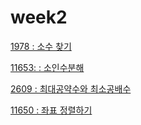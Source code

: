 # week2

[1978 : 소수 찾기](week2%202389f28a0fcf806fba3ccb3c174ed10f/1978%20%E1%84%89%E1%85%A9%E1%84%89%E1%85%AE%20%E1%84%8E%E1%85%A1%E1%86%BD%E1%84%80%E1%85%B5%202389f28a0fcf80138e54d07032547c94.md)

[11653: : 소인수분해](week2%202389f28a0fcf806fba3ccb3c174ed10f/11653%20%E1%84%89%E1%85%A9%E1%84%8B%E1%85%B5%E1%86%AB%E1%84%89%E1%85%AE%E1%84%87%E1%85%AE%E1%86%AB%E1%84%92%E1%85%A2%202389f28a0fcf8053855bd68157b97661.md)

[2609 : 최대공약수와 최소공배수](week2%202389f28a0fcf806fba3ccb3c174ed10f/2609%20%E1%84%8E%E1%85%AC%E1%84%83%E1%85%A2%E1%84%80%E1%85%A9%E1%86%BC%E1%84%8B%E1%85%A3%E1%86%A8%E1%84%89%E1%85%AE%E1%84%8B%E1%85%AA%20%E1%84%8E%E1%85%AC%E1%84%89%E1%85%A9%E1%84%80%E1%85%A9%E1%86%BC%E1%84%87%E1%85%A2%E1%84%89%E1%85%AE%202389f28a0fcf8009b657cab07592cde0.md)

[11650 : 좌표 정렬하기](week2%202389f28a0fcf806fba3ccb3c174ed10f/11650%20%E1%84%8C%E1%85%AA%E1%84%91%E1%85%AD%20%E1%84%8C%E1%85%A5%E1%86%BC%E1%84%85%E1%85%A7%E1%86%AF%E1%84%92%E1%85%A1%E1%84%80%E1%85%B5%202389f28a0fcf80728eb4cdfb6555d346.md)